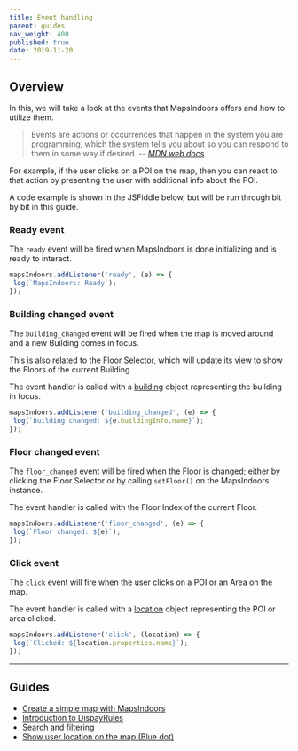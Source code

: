 ```yaml
---
title: Event handling
parent: guides
nav_weight: 400
published: true
date: 2019-11-20
---
```

## Overview

In this, we will take a look at the events that MapsIndoors offers and how to utilize them.

> Events are actions or occurrences that happen in the system you are programming, which the system tells you about so you can respond to them in some way if desired.
>-- <cite>[MDN web docs](https://developer.mozilla.org/en-US/docs/Learn/JavaScript/Building_blocks/Events)</cite>

For example, if the user clicks on a POI on the map, then you can react to that action by presenting the user with additional info about the POI.

A code example is shown in the JSFiddle below, but will be run through bit by bit in this guide.

 <script async src="//jsfiddle.net/mapspeople/gex62wzn/embed/html,result/"></script>

### Ready event

The `ready` event will be fired when MapsIndoors is done initializing and is ready to interact.

```javascript
mapsIndoors.addListener('ready', (e) => {
 log(`MapsIndoors: Ready`);
});
```

### Building changed event

The `building_changed` event will be fired when the map is moved around and a new Building comes in focus.

This is also related to the Floor Selector, which will update its view to show the Floors of the current Building.

The event handler is called with a [building](https://app.mapsindoors.com/mapsindoors/js/sdk/latest/docs/global.html#Building) object representing the building in focus.

```javascript
mapsIndoors.addListener('building_changed', (e) => {
 log(`Building changed: ${e.buildingInfo.name}`);
});
```

### Floor changed event

The `floor_changed` event will be fired when the Floor is changed; either by clicking the Floor Selector or by calling `setFloor()` on the MapsIndoors instance.

The event handler is called with the Floor Index of the current Floor.

```javascript
mapsIndoors.addListener('floor_changed', (e) => {
 log(`Floor changed: ${e}`);
});
```

### Click event

The `click` event will fire when the user clicks on a POI or an Area on the map.

The event handler is called with a [location](https://app.mapsindoors.com/mapsindoors/js/sdk/latest/docs/global.html#Location) object representing the POI or area clicked.

```javascript
mapsIndoors.addListener('click', (location) => {
 log(`Clicked: ${location.properties.name}`);
});
```

---

## Guides

* [Create a simple map with MapsIndoors](/guides/simple_map/)
* [Introduction to DispayRules](guides/display_rules_intro/)
* [Search and filtering](/guides/search_and_filtering/)
* [Show user location on the map (Blue dot)](/guides/show_users_position/)
